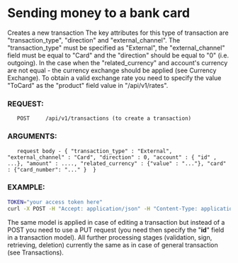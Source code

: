 # Sending money to a bank card
Creates a new transaction
The key attributes for this type of transaction are "transaction_type", "direction" and "external_channel". The "transaction_type" must be specified as "External", the "external_channel" field must be equal to "Card" and the "direction" should be equal to "0" (i.e. outgoing).
In the case when the "related_currency" and account's currency are not equal - the currency exchange should be applied (see Currency Exchange). To obtain a valid exchange rate you need to specify the value "ToCard" as the "product" field value in "/api/v1/rates".

### REQUEST:
       POST     /api/v1/transactions (to create a transaction)
### ARGUMENTS:
       request body - { "transaction_type" : "External", "external_channel" : "Card", "direction" : 0, "account" : { "id" , ...}, "amount" : ...., "related_currency" : {"value" : "..."}, "card" : {"card_number": "..." }  }
### EXAMPLE:
```bash
TOKEN="your access token here"
curl -X POST -H "Accept: application/json" -H "Content-Type: application/json" -H "Authorization: Bearer $TOKEN" -d '{"transaction_type" : "External", "external_channel" : "Card", "direction" : 0, "account" : {"id", 650650}, "related_currency":{"value" : "EUR"}, "amount" : 100.00, "card" : {"card_number" : "1111111111111111"}  }' https://api.projectdgc.com/api/v1/transactions
```
The same model is applied in case of editing a transaction but instead of a POST you need to use a PUT request (you need then specify the "**id**" field in a transaction model). All further processing stages (validation, sign, retrieving, deletion) currently the same as in case of general transaction (see Transactions).
